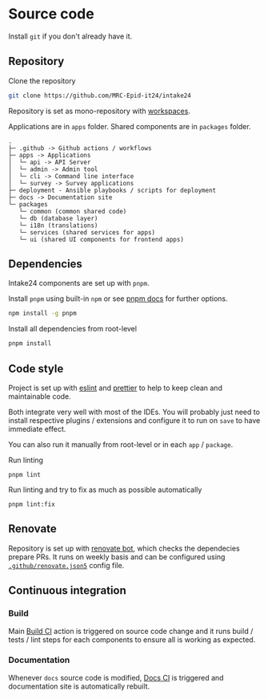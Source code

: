 # Source code

Install `git` if you don't already have it.

## Repository

Clone the repository
```sh
git clone https://github.com/MRC-Epid-it24/intake24
```

Repository is set as mono-repository with [workspaces](https://docs.npmjs.com/cli/v7/using-npm/workspaces).

Applications are in `apps` folder. Shared components are in `packages` folder.

```
.
├─ .github -> Github actions / workflows
├─ apps -> Applications
│  └─ api -> API Server
│  └─ admin -> Admin tool
│  └─ cli -> Command line interface
│  └─ survey -> Survey applications
├─ deployment - Ansible playbooks / scripts for deployment
├─ docs -> Documentation site
└─ packages
   └─ common (common shared code)
   └─ db (database layer)
   └─ i18n (translations)
   └─ services (shared services for apps)
   └─ ui (shared UI components for frontend apps)
```

## Dependencies

Intake24 components are set up with `pnpm`.

Install `pnpm` using built-in `npm` or see [pnpm docs](https://pnpm.io) for further options.

```sh
npm install -g pnpm
```

Install all dependencies from root-level
```sh
pnpm install
```

## Code style

Project is set up with [eslint](https://eslint.org/) and [prettier](https://prettier.io/) to help to keep clean and maintainable code.

Both integrate very well with most of the IDEs. You will probably just need to install respective plugins / extensions and configure it to run on `save` to have immediate effect.

You can also run it manually from root-level or in each `app` / `package`.

Run linting
```
pnpm lint
```

Run linting and try to fix as much as possible automatically
```
pnpm lint:fix
```

## Renovate

Repository is set up with [renovate bot](https://github.com/renovatebot/renovate), which checks the dependecies prepare PRs. It runs on weekly basis and can be configured using [`.github/renovate.json5`](https://github.com/MRC-Epid-it24/intake24/blob/master/.github/renovate.json5) config file.

## Continuous integration

### Build

Main [Build CI](https://github.com/MRC-Epid-it24/intake24/blob/master/.github/workflows/ci.yml) action is triggered on source code change and it runs build / tests / lint steps for each components to ensure all is working as expected.

### Documentation

Whenever `docs` source code is modified, [Docs CI](https://github.com/MRC-Epid-it24/intake24/blob/master/.github/workflows/docs.yml) is triggered and documentation site is automatically rebuilt.